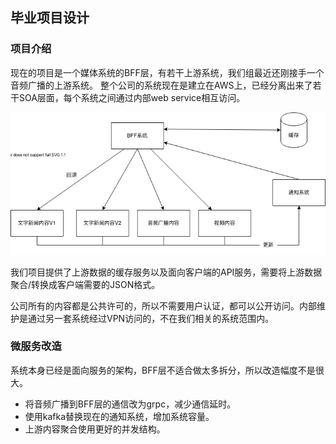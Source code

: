 ## 毕业项目设计

### 项目介绍

现在的项目是一个媒体系统的BFF层，有若干上游系统，我们组最近还刚接手一个音频广播的上游系统。
整个公司的系统现在是建立在AWS上，已经分离出来了若干SOA层面，每个系统之间通过内部web service相互访问。

![](docs/system.png)

我们项目提供了上游数据的缓存服务以及面向客户端的API服务，需要将上游数据聚合/转换成客户端需要的JSON格式。

公司所有的内容都是公共许可的，所以不需要用户认证，都可以公开访问。内部维护是通过另一套系统经过VPN访问的，不在我们相关的系统范围内。

### 微服务改造

系统本身已经是面向服务的架构，BFF层不适合做太多拆分，所以改造幅度不是很大。
* 将音频广播到BFF层的通信改为grpc，减少通信延时。
* 使用kafka替换现在的通知系统，增加系统容量。
* 上游内容聚合使用更好的并发结构。

